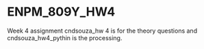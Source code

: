 # ENPM_809Y_HW4
Week 4 assignment
cndsouza_hw 4 is for the theory questions and cndsouza_hw4_pythin is the processing.
